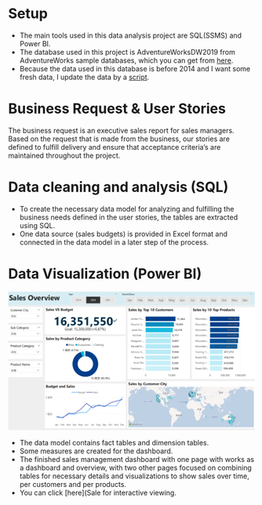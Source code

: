 # Setup
- The main tools used in this data analysis project are SQL(SSMS) and Power BI.
- The database used in this project is AdventureWorksDW2019 from AdventureWorks sample databases, which you can get from [here](https://learn.microsoft.com/en-us/sql/samples/adventureworks-install-configure?view=sql-server-ver15&tabs=ssms).
- Because the data used in this database is before 2014 and I want some fresh data, I update the data by a [script](https://github.com/techtalkcorner/SampleDemoFiles/blob/master/Database/AdventureWorks/Update_AdventureWorksDW_Data.sql).
# Business Request & User Stories
The business request is an executive sales report for sales managers. Based on the request that is made from the business, our stories are defined to fulfill delivery and ensure that acceptance criteria’s are maintained throughout the project.
# Data cleaning and analysis (SQL)
- To create the necessary data model for analyzing and fulfilling the business needs defined in the user stories, the tables are extracted using SQL.
- One data source (sales budgets) is provided in Excel format and connected in the data model in a later step of the process.
# Data Visualization (Power BI)
![screenshot](Screenshot_of_dashboard.png)

- The data model contains fact tables and dimension tables.
- Some measures are created for the dashboard.
- The finished sales management dashboard with one page with works as a dashboard and overview, with two other pages focused on combining tables for necessary details and visualizations to show sales over time, per customers and per products.
- You can click [here](Sale for interactive viewing.
